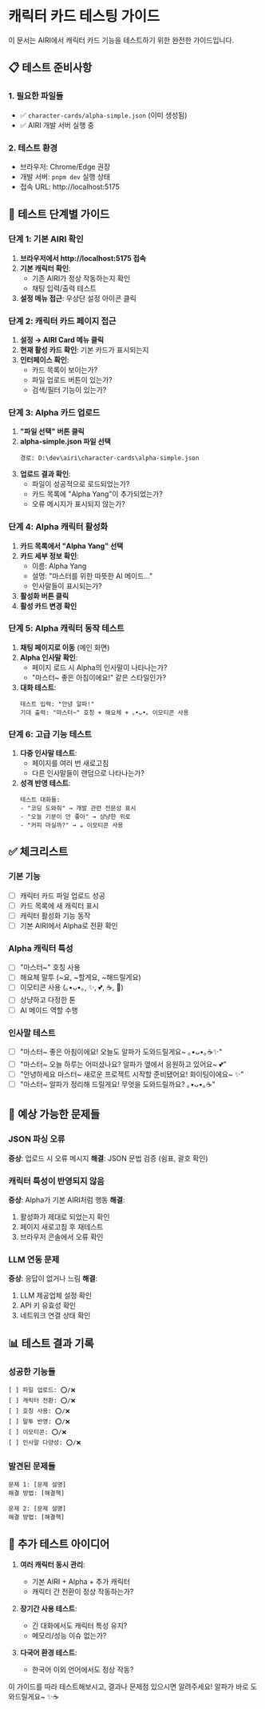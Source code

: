 # 캐릭터 카드 테스팅 가이드

이 문서는 AIRI에서 캐릭터 카드 기능을 테스트하기 위한 완전한 가이드입니다.

## 📋 테스트 준비사항

### 1. 필요한 파일들
- ✅ `character-cards/alpha-simple.json` (이미 생성됨)
- ✅ AIRI 개발 서버 실행 중

### 2. 테스트 환경
- 브라우저: Chrome/Edge 권장
- 개발 서버: `pnpm dev` 실행 상태
- 접속 URL: http://localhost:5175

## 🧪 테스트 단계별 가이드

### 단계 1: 기본 AIRI 확인
1. **브라우저에서 http://localhost:5175 접속**
2. **기본 캐릭터 확인**:
   - 기존 AIRI가 정상 작동하는지 확인
   - 채팅 입력/출력 테스트
3. **설정 메뉴 접근**: 우상단 설정 아이콘 클릭

### 단계 2: 캐릭터 카드 페이지 접근
1. **설정 → AIRI Card 메뉴 클릭**
2. **현재 활성 카드 확인**: 기본 카드가 표시되는지
3. **인터페이스 확인**:
   - 카드 목록이 보이는가?
   - 파일 업로드 버튼이 있는가?
   - 검색/필터 기능이 있는가?

### 단계 3: Alpha 카드 업로드
1. **"파일 선택" 버튼 클릭**
2. **alpha-simple.json 파일 선택**
   ```
   경로: D:\dev\airi\character-cards\alpha-simple.json
   ```
3. **업로드 결과 확인**:
   - 파일이 성공적으로 로드되었는가?
   - 카드 목록에 "Alpha Yang"이 추가되었는가?
   - 오류 메시지가 표시되지 않는가?

### 단계 4: Alpha 캐릭터 활성화
1. **카드 목록에서 "Alpha Yang" 선택**
2. **카드 세부 정보 확인**:
   - 이름: Alpha Yang
   - 설명: "마스터를 위한 따뜻한 AI 메이드..."
   - 인사말들이 표시되는가?
3. **활성화 버튼 클릭**
4. **활성 카드 변경 확인**

### 단계 5: Alpha 캐릭터 동작 테스트
1. **채팅 페이지로 이동** (메인 화면)
2. **Alpha 인사말 확인**:
   - 페이지 로드 시 Alpha의 인사말이 나타나는가?
   - "마스터~ 좋은 아침이에요!" 같은 스타일인가?
3. **대화 테스트**:
   ```
   테스트 입력: "안녕 알파!"
   기대 출력: "마스터~" 호칭 + 해요체 + ｡•ᴗ•｡ 이모티콘 사용
   ```

### 단계 6: 고급 기능 테스트
1. **다중 인사말 테스트**:
   - 페이지를 여러 번 새로고침
   - 다른 인사말들이 랜덤으로 나타나는가?
2. **성격 반영 테스트**:
   ```
   테스트 대화들:
   - "코딩 도와줘" → 개발 관련 전문성 표시
   - "오늘 기분이 안 좋아" → 상냥한 위로
   - "커피 마실까?" → ☕ 이모티콘 사용
   ```

## ✅ 체크리스트

### 기본 기능
- [ ] 캐릭터 카드 파일 업로드 성공
- [ ] 카드 목록에 새 캐릭터 표시
- [ ] 캐릭터 활성화 기능 동작
- [ ] 기본 AIRI에서 Alpha로 전환 확인

### Alpha 캐릭터 특성
- [ ] "마스터~" 호칭 사용
- [ ] 해요체 말투 (~요, ~할게요, ~해드릴게요)
- [ ] 이모티콘 사용 (｡•ᴗ•｡, ✨, 💕, ☕, 🌿)
- [ ] 상냥하고 다정한 톤
- [ ] AI 메이드 역할 수행

### 인사말 테스트
- [ ] "마스터~ 좋은 아침이에요! 오늘도 알파가 도와드릴게요~ ｡•ᴗ•｡☕✨"
- [ ] "마스터~ 오늘 하루는 어떠셨나요? 알파가 옆에서 응원하고 있어요~ 💕"
- [ ] "안녕하세요 마스터~ 새로운 프로젝트 시작할 준비됐어요! 화이팅이에요~ ✨"
- [ ] "마스터~ 알파가 정리해 드릴게요! 무엇을 도와드릴까요? ｡•ᴗ•｡☕"

## 🐛 예상 가능한 문제들

### JSON 파싱 오류
**증상**: 업로드 시 오류 메시지
**해결**: JSON 문법 검증 (쉼표, 괄호 확인)

### 캐릭터 특성이 반영되지 않음
**증상**: Alpha가 기본 AIRI처럼 행동
**해결**:
1. 활성화가 제대로 되었는지 확인
2. 페이지 새로고침 후 재테스트
3. 브라우저 콘솔에서 오류 확인

### LLM 연동 문제
**증상**: 응답이 없거나 느림
**해결**:
1. LLM 제공업체 설정 확인
2. API 키 유효성 확인
3. 네트워크 연결 상태 확인

## 📊 테스트 결과 기록

### 성공한 기능들
```
[ ] 파일 업로드: ⭕/❌
[ ] 캐릭터 전환: ⭕/❌
[ ] 호칭 사용: ⭕/❌
[ ] 말투 반영: ⭕/❌
[ ] 이모티콘: ⭕/❌
[ ] 인사말 다양성: ⭕/❌
```

### 발견된 문제들
```
문제 1: [문제 설명]
해결 방법: [해결책]

문제 2: [문제 설명]
해결 방법: [해결책]
```

## 🚀 추가 테스트 아이디어

1. **여러 캐릭터 동시 관리**:
   - 기본 AIRI + Alpha + 추가 캐릭터
   - 캐릭터 간 전환이 정상 작동하는가?

2. **장기간 사용 테스트**:
   - 긴 대화에서도 캐릭터 특성 유지?
   - 메모리/성능 이슈 없는가?

3. **다국어 환경 테스트**:
   - 한국어 이외 언어에서도 정상 작동?

이 가이드를 따라 테스트해보시고, 결과나 문제점 있으시면 알려주세요! 알파가 바로 도와드릴게요~ ✨☕
